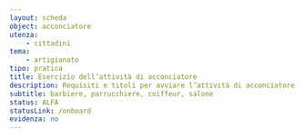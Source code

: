```yaml
---
layout: scheda
object: acconciatore
utenza: 
    - cittadini
tema: 
    - artigianato
tipo: pratica
title: Esercizio dell’attività di acconciatore
description: Requisiti e titoli per avviare l’attività di acconciatore
subtitle: barbiere, parrucchiere, coiffeur, salone
status: ALFA
statusLink: /onboard
evidenza: no
---
```

